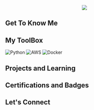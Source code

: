 <p align="center">
  <img src="https://capsule-render.vercel.app/api?type=waving&color=auto&height=100&section=header&text=Hi%20there!%20👋%20I'm%20Janet&fontSize=40&fontAlignY=35&animation=FadeIn"/>
</p>



## Get To Know Me


## My ToolBox
![Python](https://img.shields.io/badge/Python-3776AB?style=for-the-badge&logo=python&logoColor=white)
![AWS](https://img.shields.io/badge/AWS-232F3E?style=for-the-badge&logo=amazon-aws&logoColor=white)
![Docker](https://img.shields.io/badge/Docker-2496ED?style=for-the-badge&logo=docker&logoColor=white)



## Projects and Learning

## Certifications and Badges


## Let's Connect
